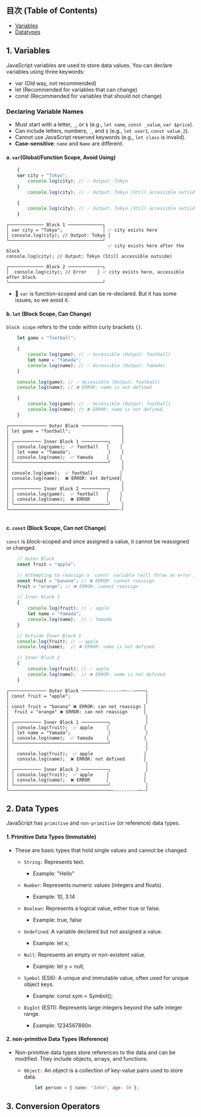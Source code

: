 ## 目次 (Table of Contents)
- [Variables](#1-variables)
- [Datatypes](#2-data-types)

## 1. Variables
JavaScript variables are used to store data values. You can declare variables using three keywords:
 - var (Old way, not recommended)
 - let (Recommended for variables that can change)
 - const (Recommended for variables that should not change)

### Declaring Variable Names

- Must start with a letter, `_`, or `$` (e.g., `let name`, `const _value`, `var $price`).
- Can include letters, numbers, `_`, and `$` (e.g., `let user1`, `const value_2`).
- Cannot use JavaScript reserved keywords (e.g., `let class` is invalid).
- **Case-sensitive**: `name` and `Name` are different.

#### a. `var`(Global/Function Scope, Avoid Using)
```javascript
    {
    var city = "Tokyo";
        console.log(city); // ✅ Output: Tokyo
    }
        console.log(city); // ✅ Output: Tokyo (Still accessible outside)

    {
        console.log(city); // ✅ Output: Tokyo (Still accessible outside)
    }  
```
```pgsql
┌───────────── Block 1 ─────────────┐
│ var city = "Tokyo";               │ ✅ city exists here
│ console.log(city); // Output: Tokyo │
└───────────────────────────────────┘
                                      ✅ city exists here after the block
console.log(city); // Output: Tokyo (Still accessible outside)

┌───────────── Block 2 ─────────────┐
│  console.log(city); // Error    │ ✅ city exists here, accessible after block
└───────────────────────────────────┘
```

- 🔹 `var` is function-scoped and can be re-declared. But it has some issues, so we avoid it.

#### b. `let` (Block Scope, Can Change)
`block scope` refers to the code within curly brackets `{}`.

```javascript
    let game = "football";

    {
        console.log(game); // ✅ Accessible (Output: football)
        let name = "Yamada";
        console.log(name); // ✅ Accessible (Output: Yamada)
    }

    console.log(game); // ✅ Accessible (Output: football)
    console.log(name); // ❌ ERROR: name is not defined

    {
        console.log(game); // ✅ Accessible (Output: football)
        console.log(name); // ❌ ERROR: name is not defined
    }
```
```pgsql
┌────────────── Outer Block ──────────-────┐
│ let game = "football";                   │
│                                          │
│ ┌────────── Inner Block 1 ──────────┐    │
│ │ console.log(game);  ✅ football   │    │
│ │ let name = "Yamada";              │    │
│ │ console.log(name);  ✅ Yamada     │    │
│ └───────────────────────────────────┘    │
│                                          │
│ console.log(game);  ✅ football          │
│ console.log(name);  ❌ ERROR: not defined│
│                                          │
│ ┌────────── Inner Block 2 ──────────┐    │
│ │ console.log(game);  ✅ football   │    │
│ │ console.log(name);  ❌ ERROR      │    │
│ └───────────────────────────────────┘    │
└─────────────────────────────────────────-┘


```
#### c. `const` (Block Scope, Can not Change)
`const` is block-scoped and once assigned a value, it cannot be reassigned or changed.

```javascript
    // Outer Block
    const fruit = "apple";

    // Attempting to reassign a `const` variable (will throw an error in JavaScript)
    const fruit = "banana"; // ❌ ERROR: cannot reassign
    fruit = "orange"; // ❌ ERROR: cannot reassign

    // Inner Block 1
    {
        console.log(fruit); // ✅ apple
        let name = "Yamada";
        console.log(name);  // ✅ Yamada
    }

    // Outside Inner Block 1
    console.log(fruit); // ✅ apple
    console.log(name);  // ❌ ERROR: name is not defined

    // Inner Block 2
    {
        console.log(fruit); // ✅ apple
        console.log(name);  // ❌ ERROR: name is not defined
    }

```


```pgsql
┌────────────── Outer Block ────────-------──---────┐
│ const fruit = "apple";                            |
│                                                   │
| const fruit = "banana" ❌ ERROR: can not reassign │
│  fruit = "orange" ❌ ERROR: can not reassign      │
│                                                   │
│ ┌────────── Inner Block 1 ──────────┐             │
│ │ console.log(fruit);  ✅ apple     │             │
│ │ let name = "Yamada";              │             │
│ │ console.log(name);  ✅ Yamada     │             │
│ └───────────────────────────────────┘             │
│                                                   │
│   console.log(fruit);  ✅ apple                   │
│   console.log(name);  ❌ ERROR: not defined       │
│                                                   │
│ ┌────────── Inner Block 2 ──────────┐             │
│ │ console.log(fruit);  ✅ apple     │             │
│ │ console.log(name);  ❌ ERROR      │             │
│ └───────────────────────────────────┘             │
└───────────────────────────────────────---------──-┘
```

## 2. Data Types
JavaScript has `primitive` and `non-primitive` (or reference) data types.

#### 1. Primitive Data Types (Immutable)
- These are basic types that hold single values and cannot be changed.

    - `String:` Represents text.
        - Example: "Hello"

    - `Number`: Represents numeric values (integers and floats).
        - Example: 10, 3.14
    
    - `Boolean`: Represents a logical value, either true or false.
        - Example: true, false

    - `Undefined`: A variable declared but not assigned a value.
        - Example: let x;

    - `Null`: Represents an empty or non-existent value.
        - Example: let y = null;

    - `Symbol` (ES6): A unique and immutable value, often used for unique object keys.
        - Example: const sym = Symbol();
    
    - `BigInt` (ES11): Represents large integers beyond the safe integer range.
        - Example: 1234567890n


#### 2. non-primitive Data Types (Reference)
- Non-primitive data types store references to the data and can be modified. They include objects, arrays, and functions.

    - `Object:` An object is a collection of key-value pairs used to store data.
        ```javascript
            let person = { name: "John", age: 30 };
        ```

## 3. Conversion Operators

